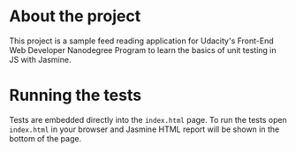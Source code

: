 # About the project

This project is a sample feed reading application for Udacity's Front-End Web Developer Nanodegree Program to learn the basics of unit testing in JS with Jasmine.

# Running the tests

Tests are embedded directly into the `index.html` page. To run the tests open `index.html` in your browser and Jasmine HTML report will be shown in the bottom of the page.
